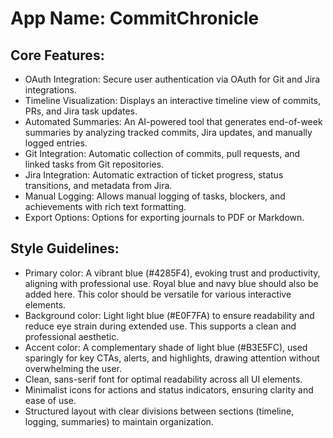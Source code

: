 # **App Name**: CommitChronicle

## Core Features:

- OAuth Integration: Secure user authentication via OAuth for Git and Jira integrations.
- Timeline Visualization: Displays an interactive timeline view of commits, PRs, and Jira task updates.
- Automated Summaries: An AI-powered tool that generates end-of-week summaries by analyzing tracked commits, Jira updates, and manually logged entries.
- Git Integration: Automatic collection of commits, pull requests, and linked tasks from Git repositories.
- Jira Integration: Automatic extraction of ticket progress, status transitions, and metadata from Jira.
- Manual Logging: Allows manual logging of tasks, blockers, and achievements with rich text formatting.
- Export Options: Options for exporting journals to PDF or Markdown.

## Style Guidelines:

- Primary color: A vibrant blue (#4285F4), evoking trust and productivity, aligning with professional use. Royal blue and navy blue should also be added here. This color should be versatile for various interactive elements.
- Background color: Light light blue (#E0F7FA) to ensure readability and reduce eye strain during extended use. This supports a clean and professional aesthetic.
- Accent color: A complementary shade of light blue (#B3E5FC), used sparingly for key CTAs, alerts, and highlights, drawing attention without overwhelming the user.
- Clean, sans-serif font for optimal readability across all UI elements.
- Minimalist icons for actions and status indicators, ensuring clarity and ease of use.
- Structured layout with clear divisions between sections (timeline, logging, summaries) to maintain organization.